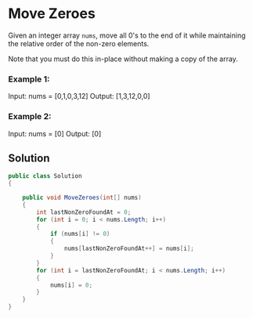 # Move Zeroes
Given an integer array `nums`, move all 0's to the end of it while maintaining the relative order of the non-zero elements.

Note that you must do this in-place without making a copy of the array.

### Example 1:

Input: nums = [0,1,0,3,12]
Output: [1,3,12,0,0]

### Example 2:

Input: nums = [0]
Output: [0]

## Solution

```C#
public class Solution
{

    public void MoveZeroes(int[] nums)
    {
        int lastNonZeroFoundAt = 0;
        for (int i = 0; i < nums.Length; i++)
        {
            if (nums[i] != 0)
            {
                nums[lastNonZeroFoundAt++] = nums[i];
            }
        }
        for (int i = lastNonZeroFoundAt; i < nums.Length; i++)
        {
            nums[i] = 0;
        }
    }
}
```
